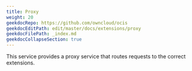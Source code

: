 ```yaml
---
title: Proxy
weight: 20
geekdocRepo: https://github.com/owncloud/ocis
geekdocEditPath: edit/master/docs/extensions/proxy
geekdocFilePath: _index.md
geekdocCollapseSection: true
---
```


This service provides a proxy service that routes requests to the correct extensions.
